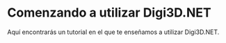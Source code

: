 # Comenzando a utilizar Digi3D.NET

Aquí encontrarás un tutorial en el que te enseñamos a utilizar Digi3D.NET.

